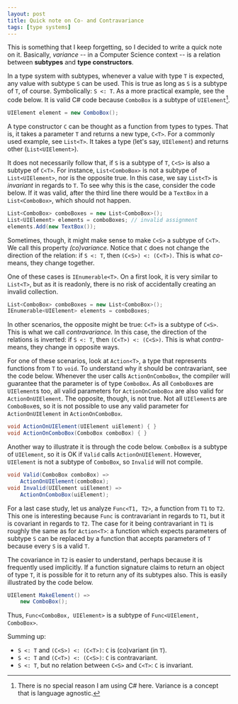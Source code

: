 ```yaml
---
layout: post
title: Quick note on Co- and Contravariance
tags: [type systems]
---
```


This is something that I keep forgetting, so I decided to write a quick note on it.
Basically, *variance* -- in a Computer Science context -- is a relation between **subtypes** and **type constructors**.

In a type system with subtypes, whenever a value with type `T` is expected, any value with subtype `S` can be used.
This is true as long as `S` is a subtype of `T`, of course.
Symbolically: `S <: T`.
As a more practical example, see the code below.
It is valid C# code because `ComboBox` is a subtype of `UIElement`[^fn1].

````c#
UIElement element = new ComboBox();
````

[^fn1]: There is no special reason I am using C# here.  Variance is a concept that is language agnostic.

A type constructor `C` can be thought as a function from types to types.
That is, it takes a parameter `T` and returns a new type, `C<T>`.
For a commonly used example, see `List<T>`.
It takes a type (let's say, `UIElement`) and returns other (`List<UIElement>`).

It does not necessarily follow that, if `S` is a subtype of `T`, `C<S>` is also a subtype of `C<T>`.
For instance, `List<ComboBox>` is not a subtype of `List<UIElement>`, nor is the opposite true.
In this case, we say `List<T>` is *invariant* in regards to `T`.
To see why this is the case, consider the code below.
If it was valid, after the third line there would be a `TextBox` in a `List<ComboBox>`, which should not happen.

````c#
List<ComboBox> comboBoxes = new List<ComboBox>();
List<UIElement> elements = comboBoxes; // invalid assignment
elements.Add(new TextBox());
````

Sometimes, though, it might make sense to make `C<S>` a subtype of `C<T>`.
We call this property *(co)variance.*
Notice that `C` does not change the direction of the relation:
if `S <: T`, then `(C<S>) <: (C<T>)`.
This is what *co-* means, they change together.

One of these cases is `IEnumerable<T>`.
On a first look, it is very similar to `List<T>`, but as it is readonly, there is no risk of accidentally creating an invalid collection.

````c#
List<ComboBox> comboBoxes = new List<ComboBox>();
IEnumerable<UIElement> elements = comboBoxes;
````

In other scenarios, the opposite might be true: `C<T>` is a subtype of `C<S>`.
This is what we call *contravariance.*
In this case, the direction of the relations is inverted:
if `S <: T`, then `(C<T>) <: (C<S>)`.
This is what *contra-* means, they change in opposite ways.

For one of these scenarios, look at `Action<T>`, a type that represents functions from `T` to `void`.
To understand why it should be contravariant, see the code below.
Whenever the user calls `ActionOnComboBox`, the compiler will guarantee that the parameter is of type `ComboBox`.
As all `ComboBox`es are `UIElement`s too, all valid parameters for `ActionOnComboBox` are also valid for `ActionOnUIElement`.
The opposite, though, is not true.
Not all `UIElement`s are `ComboBox`es, so it is not possible to use any valid parameter for `ActionOnUIElement` in `ActionOnComboBox`.

````c#
void ActionOnUIElement(UIElement uiElement) { }
void ActionOnComboBox(ComboBox comboBox) { }
````

Another way to illustrate it is through the code below.
`ComboBox` is a subtype of `UIElement`, so it is OK if `Valid` calls `ActionOnUIElement`.
However, `UIElement` is not a subtype of `ComboBox`, so `Invalid` will not compile.

````c#
void Valid(ComboBox comboBox) =>
    ActionOnUIElement(comboBox);
void Invalid(UIElement uiElement) =>
    ActionOnComboBox(uiElement);
````

For a last case study, let us analyze `Func<T1, T2>`, a function from `T1` to `T2`.
This one is interesting because `Func` is contravariant in regards to `T1`, but it is covariant in regards to `T2`.
The case for it being contravariant in `T1` is roughly the same as for `Action<T>`:
a function which expects parameters of subtype `S` can be replaced by a function that accepts parameters of `T` because every `S` is a valid `T`.

The covariance in `T2` is easier to understand, perhaps because it is frequently used implicitly.
If a function signature claims to return an object of type `T`, it is possible for it to return any of its subtypes also.
This is easily illustrated by the code below.

````c#
UIElement MakeElement() =>
    new ComboBox();
````

Thus, `Func<ComboBox, UIElement>` is a subtype of `Func<UIElement, ComboBox>`.

Summing up:

* `S <: T` and `(C<S>) <: (C<T>)`: `C` is (co)variant (in `T`).
* `S <: T` and `(C<T>) <: (C<S>)`: `C` is contravariant.
* `S <: T`, but no relation between `C<S>` and `C<T>`: `C` is invariant.


